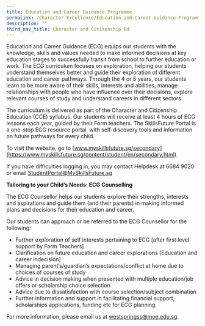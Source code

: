 ```yaml
---
title: Education and Career Guidance Programme
permalink: /Character-Excellence/Education-and-Career-Guidance-Programme/
description: ""
third_nav_title: Character and Citizenship Ed
---
```


Education and Career Guidance (ECG) equips our students with the knowledge, skills and values needed to make informed decisions at key education stages to successfully transit from school to further education or work. The ECG curriculum focuses on exploration, helping our students understand themselves better and guide their exploration of different education and career pathways. Through the 4 or 5 years, our students learn to be more aware of their skills, interests and abilities, manage relationships with people who have influence over their decisions, explore relevant courses of study and understand careers in different sectors.

The curriculum is delivered as part of the Character and Citizenship Education (CCE) syllabus. Our students will receive at least 4 hours of ECG lessons each year, guided by their Form teachers. The SkillsFuture Portal is a one-stop ECG resource portal  with self-discovery tools and information on future pathways for every child.

To visit the website, go to [www.myskillsfuture.sg/secondary](https://www.myskillsfuture.sg/content/student/en/secondary.html)

If you have difficulties logging in, you may contact Helpdesk at 6684 9020 or email StudentPortal@MySkillsFuture.sg

**Tailoring to your Child’s Needs: ECG Counselling**

The ECG Counsellor helps our students explore their strengths, interests and aspirations and guide them (and their parents) in making informed plans and decisions for their education and career.

Our students can approach or be referred to the ECG Counsellor for the following:

*   Further exploration of self interests pertaining to ECG \[after first level support by Form Teachers\]
*   Clarification on future education and career explorations \[Education and career indecision\]
*   Managing parent’s/guardian’s expectations/conflict at home due to choices of courses of study
*   Advice in decision making when presented with multiple education/job offers or scholarship choice selection
*   Advice due to dissatisfaction with course selection/subject combination
*   Further information and support in facilitating financial support, scholarships applications, funding etc for ECG planning.

For more information, please email us at [westspringss@moe.edu.sg](http://westspringss.moe.edu.sg/).